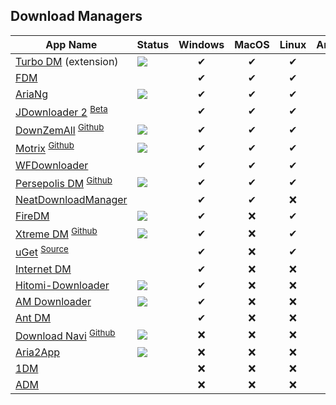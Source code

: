 ## Download Managers
| App Name | Status | Windows | MacOS | Linux | Android
|-|-|:-:|:-:|:-:|:-:|
| [Turbo DM](https://github.com/inbasic/turbo-download-manager-v2/) (extension)| ![](https://img.shields.io/github/last-commit/inbasic/turbo-download-manager-v2) | ✔ | ✔ | ✔ | ✔ |
| [FDM](https://www.freedownloadmanager.org) | | ✔ | ✔ | ✔ | ✔ |
| [AriaNg](http://ariang.mayswind.net) | ![](https://img.shields.io/github/last-commit/mayswind/AriaNg) | ✔ | ✔ | ✔ | ✔ |
| [JDownloader 2](https://jdownloader.org/jdownloader2) <sup> [Beta](https://beta.jdownloader.org) </sup> | | ✔ | ✔ | ✔ | ❌ |
| [DownZemAll](https://setvisible.github.io/DownZemAll) <sup> [Github](https://github.com/setvisible/DownZemAll) | ![](https://img.shields.io/github/last-commit/setvisible/DownZemAll) | ✔ | ✔ | ✔ | ❌ |
| [Motrix](https://motrix.app) <sup> [Github](https://github.com/agalwood/Motrix) | ![](https://img.shields.io/github/last-commit/agalwood/Motrix) | ✔ | ✔ | ✔ | ❌ |
| [WFDownloader](https://www.wfdownloader.xyz) | | ✔ | ✔ | ✔ | ❌ |
| [Persepolis DM](https://persepolisdm.github.io) <sup> [Github](https://github.com/persepolisdm/persepolis) | ![](https://img.shields.io/github/last-commit/persepolisdm/persepolis) | ✔ | ✔ | ✔ | ❌ |
| [NeatDownloadManager](https://www.neatdownloadmanager.com) | | ✔ | ✔ |❌ | ❌ |
| [FireDM](https://github.com/firedm/FireDM) | ![](https://img.shields.io/github/last-commit/firedm/FireDM) | ✔ | ❌ | ✔ | ❌ |
| [Xtreme DM](https://xtremedownloadmanager.com) <sup> [Github](https://github.com/subhra74/xdm) </sup> | ![](https://img.shields.io/github/last-commit/subhra74/xdm) | ✔ | ❌ | ✔ | ❌ |
| [uGet](http://ugetdm.com) <sup> [Source](https://sourceforge.net/p/urlget/uget2/ci/master/tree)  || ✔ | ❌ | ✔ | ✔ |
| [Internet DM](https://www.internetdownloadmanager.com) | | ✔ | ❌ | ❌ | ❌ |
| [Hitomi-Downloader](https://github.com/KurtBestor/Hitomi-Downloader) | ![](https://img.shields.io/github/last-commit/KurtBestor/Hitomi-Downloader) | ✔ | ❌ | ❌ | ❌ |
| [AM Downloader](https://github.com/antikmozib/AM-Downloader) | ![](https://img.shields.io/github/last-commit/antikmozib/AM-Downloader) | ✔ | ❌ | ❌ | ❌ |
| [Ant DM](https://antdownloadmanager.com)  | | ✔ | ❌ | ❌ | ❌ |
| [Download Navi](https://play.google.com/store/apps/details?id=com.tachibana.downloader) <sup> [Github](https://github.com/TachibanaGeneralLaboratories/download-navi) </sup>| ![](https://img.shields.io/github/last-commit/TachibanaGeneralLaboratories/download-navi) | ❌ | ❌ | ❌ | ✔ |
| [Aria2App](https://github.com/devgianlu/Aria2App) | ![](https://img.shields.io/github/last-commit/devgianlu/Aria2App) | ❌ | ❌ | ❌ | ✔ 
| [1DM](https://play.google.com/store/apps/details?id=idm.internet.download.manager) | | ❌ | ❌ | ❌ | ✔ 
| [ADM](https://play.google.com/store/apps/details?id=com.dv.adm) | | ❌ | ❌ | ❌ | ✔ 

